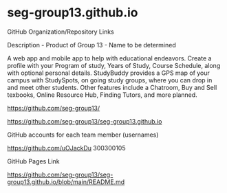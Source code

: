 # seg-group13.github.io
GitHub Organization/Repository Links ­

Description - Product of Group 13 - Name to be determined

A web app and mobile app to help with educational endeavors. Create a profile with your Program of study, Years of Study, Course Schedule, along with optional personal details. StudyBuddy provides a GPS map of your campus with StudySpots, on going study groups, where you can drop in and meet other students. Other features include a Chatroom, Buy and Sell texbooks, Online Resource Hub, Finding Tutors, and more planned.

https://github.com/seg-group13/

https://github.com/seg-group13/seg-group13.github.io

GitHub accounts for each team member (usernames) ­

https://github.com/uOJackDu 300300105


GitHub Pages Link ­

https://github.com/seg-group13/seg-group13.github.io/blob/main/README.md
